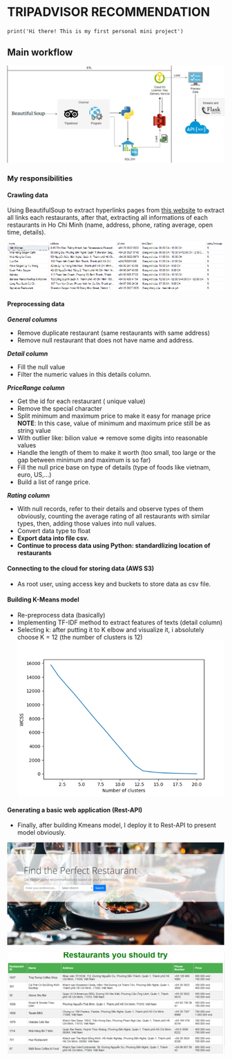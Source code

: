 # TRIPADVISOR RECOMMENDATION

```
print('Hi there! This is my first personal mini project')
```
## Main workflow
![example](diagram.png)



### My responsibilities

  #### Crawling data
  Using BeautifulSoup to extract hyperlinks pages from [this website](https://www.tripadvisor.com.vn/) to extract all links each restaurants, after that, extracting all informations of each restaurants in Ho Chi Minh (name, address, phone, rating average, open time, details).
  
![example](data.png)

  #### Preprocessing data

  ***General columns***
  + Remove duplicate restaurant (same restaurants with same address)
  + Remove null restaurant that does not have name and address.
  
  ***Detail column***
  + Fill the null value 
  + Filter the numeric values in this details column.

  ***PriceRange column***
  + Get the id for each restaurant ( unique value)
  + Remove the special character
  + Split minimum and maximum price to make it easy for manage price
  **NOTE**: In this case, value of minimum and maximum price still be as string value
  + With outlier like: bilion value => remove some digits into reasonable values
  + Handle the length of them to make it worth (too small, too large or the gap  between minimum and maximum is so far)
  + Fill the null price base on type of details (type of foods like vietnam, euro, US,...)
  + Build a list of range price.
  
  ***Rating column***
  + With null records, refer to their details and observe types of them obviously, counting the average rating of all restaurants with similar types, then, adding those values into null values.
  + Convert data type to float
  + **Export data into file csv.**
  + **Continue to process data using Python: standardlizing location of restaurants**
  
  #### Connecting to the cloud for storing data (AWS S3)
  + As root user, using access key and buckets to store data as csv file.
  
  #### Building K-Means model
  + Re-preprocess data (basically)
  + Implementing TF-IDF method to extract features of texts (detail column)
  + Selecting k: after putting it to K elbow and visualize it, i absolutely choose K = 12 (the number of clusters is 12)
  ![example](k.png)

  #### Generating a basic web application (Rest-API)
  + Finally, after building Kmeans model, I deploy it to Rest-API to present model obviously.

![example](screen_new.png)

![example](result_new.png)


  


